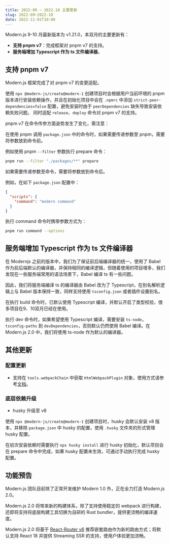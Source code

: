 ```yaml
---
title: 2022-09 ~ 2022-10 主要更新
slug: 2022-09~2022-10
date: 2022-11-01T10:00
---
```


Modern.js 9-10 月最新版本为 v1.21.0，本双月的主要更新有：

- **支持 pnpm v7**：完成框架对 pnpm v7 的支持。
- **服务端增加 Typescript 作为 ts 文件编译器**。


## 支持 pnpm v7

Modern.js 框架完成了对 pnpm v7 的变更适配。

使用 `npx @modern-js/create@modern-1` 创建项目时会根据用户当前环境的 pnpm 版本进行安装依赖操作，并且在初始化项目中会在 `.npmrc` 中添加
`strict-peer-dependencies=false` 配置，避免安装时由于 `peerDependencies` 缺失导致安装依赖失败问题。
同时适配 `release`、`deploy` 命令对 pnpm v7 的支持。

pnpm v7 在命令传参方面姿势发生了变化，需注意：

在使用 pnpm 调用 `package.json` 中的命令时，如果需要传递参数至 pnpm，需要将参数放到命令前。

例如使用  pnpm `--filter` 参数执行 prepare 命令：

```bash
pnpm run --filter "./packages/**" prepare
```

如果需要传递参数至命令，需要将参数放到命令后。

例如，在如下 `package.json` 配置中：

```json
{
  "scripts": {
    "command": "modern command"
  }
}
```

执行 command 命令时携带参数方式为：

```bash
pnpm run command --options
```

## 服务端增加 Typescript 作为 ts 文件编译器

在 Modernjs 之前的版本中，我们为了保证前后端编译器的统一，使用了 Babel 作为前后端默认的编译器，并保持相同的编译逻辑，但随着使用的项目增多，我们发现在一些服务端常用的语法场景下，Babel 编译 ts 有一些问题。

因此，我们将服务端编译 ts 的编译器由 Babel 改为了 Typescript，在别名解析逻辑上与 Babel 版本保持一致，同样支持使用 `tsconfig.json` 或者插件设置别名。

在执行 build 命令时，已默认使用 Typescript 编译，并默认开启了类型校验，很多项目在9、10双月已经在使用。

执行 dev 命令时，如果希望使用 Typescript 编译，需要安装 `ts-node`，`tsconfig-paths` 到 `devDependencies`，否则默认仍然使用 Babel 编译。在 Modern.js 2.0 中，我们将使用 ts-node 作为默认的编译器。


## 其他更新

### 配置更新

- 支持在 `tools.webpackChain` 中获取 `HtmlWebpackPlugin` 对象，使用方式请参考[文档](https://modernjs.dev/docs/apis/app/config/tools/webpack-chain#htmlwebpackplugin)。

### 底层依赖升级

- husky 升级至 v8

使用 `npx @modern-js/create@modern-1` 创建项目时，husky 会默认安装 v8 版本，并移除 `package.json` 中 husky 的配置，使用 `.husky` 文件夹的形式管理 husky 配置。

在初次安装依赖时需要执行 `npx husky install` 进行 husky 初始化，默认项目会在 prepare 命令中完成，如果 husky 配置未生效，可通过手动执行完成 husky 配置。

## 功能预告

Modern.js 团队目前除了正常开发维护 Modern 1.0 外，正在全力打造 Modern.js 2.0。

Modern.js 2.0 将带来新的构建体系，除了支持使用稳定的 webpack 进行构建，还即将支持将底层构建工具切换为自研的 Rust bundler，提供更流畅的编译速度。

Modern.js 2.0 将基于 [React-Router v6](https://reactrouter.com) 推荐嵌套路由作为新的路由方式；将默认支持 React 18 并提供 Streaming SSR 的支持，使用户体验更加流畅。
